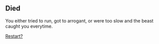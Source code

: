 ## Died

You either tried to run, got to arrogant, or were too slow and the beast caught you everytime.

[Restart?](tired.md)
